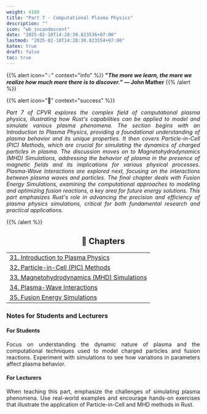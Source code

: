 ```yaml
---
weight: 4100
title: "Part 7 - Computational Plasma Physics"
description: ""
icon: "wb_incandescent"
date: "2025-02-10T14:28:30.823536+07:00"
lastmod: "2025-02-10T14:28:30.823554+07:00"
katex: true
draft: false
toc: true
---
```


{{% alert icon="💡" context="info" %}}
<strong>"<em>The more we learn, the more we realize how much more there is to discover.</em>" — John Mather</strong>
{{% /alert %}}

{{% alert icon="📘" context="success" %}}
<p style="text-align: justify;">
<em>Part 7 of CPVR explores the complex field of computational plasma physics, illustrating how Rust's capabilities can be applied to model and simulate various plasma phenomena. The section begins with an Introduction to Plasma Physics, providing a foundational understanding of plasma behavior and its unique properties. It then covers Particle-in-Cell (PIC) Methods, which are crucial for simulating the dynamics of charged particles in plasma. The discussion moves on to Magnetohydrodynamics (MHD) Simulations, addressing the behavior of plasma in the presence of magnetic fields and its implications for various physical processes. Plasma-Wave Interactions are explored next, focusing on the interactions between plasma waves and particles. The final chapter deals with Fusion Energy Simulations, examining the computational approaches to modeling and optimizing fusion reactions, a key area for future energy solutions. This part emphasizes Rust's role in advancing the precision and efficiency of plasma physics simulations, critical for both fundamental research and practical applications.</em>
</p>
{{% /alert %}}

<center>

## **🧠 Chapters**

</center>

<div class="container mt-4">
  <div class="row">
    <div class="col-md-12">
      <table class="table table-hover">
        <tbody>
          <tr>
            <td><a href="/docs/part-vii/chapter-31/" class="text-decoration-none">31. Introduction to Plasma Physics</a></td>
          </tr>
          <tr>
            <td><a href="/docs/part-vii/chapter-32/" class="text-decoration-none">32. Particle-in-Cell (PIC) Methods</a></td>
          </tr>
          <tr>
            <td><a href="/docs/part-vii/chapter-33/" class="text-decoration-none">33. Magnetohydrodynamics (MHD) Simulations</a></td>
          </tr>
          <tr>
            <td><a href="/docs/part-vii/chapter-34/" class="text-decoration-none">34. Plasma-Wave Interactions</a></td>
          </tr>
          <tr>
            <td><a href="/docs/part-vii/chapter-35/" class="text-decoration-none">35. Fusion Energy Simulations</a></td>
          </tr>
        </tbody>
      </table>
    </div>
  </div>
</div>

### Notes for Students and Lecturers

<div class="container mt-4">
  <div class="row">
    <div class="col-md-6">
      <h4 class="text-primary">For Students</h4>
      <p style="text-align: justify;">
        Focus on understanding the dynamic nature of plasma and the computational techniques used to model charged particles and fusion reactions. Experiment with simulations to see how variations in parameters affect plasma behavior.
      </p>
    </div>
    <div class="col-md-6">
      <h4 class="text-success">For Lecturers</h4>
      <p style="text-align: justify;">
        When teaching this part, emphasize the challenges of simulating plasma phenomena. Use real-world examples and encourage hands-on exercises that illustrate the application of Particle-in-Cell and MHD methods in Rust.
      </p>
    </div>
  </div>
</div>
